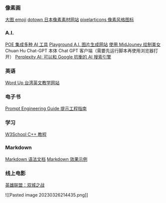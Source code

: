 
### 像素画
[大图 emoji](http://fuhao.tuwenla.com/m/emoji.html#top)
[dotown 日本像素素材网站](https://dotown.maeda-design-room.net/)
[pixelarticons 像素风格图标](https://pixelarticons.com/)

### A.I.
[POE 集成多种 AI 工具](https://poe.com)
[Playground A.I. 图片生成网站](https://playgroundai.com/)
[使用 MidJouney 绘制美女](https://youtu.be/jR6vLdzECDw)
Chuan Hu Chat-GPT 本体 Chat GPT 客户端（需要先运行脚本再使用浏览器打开）
[Perplexity AI: 可以和 Google 抗衡的 AI 搜索引擎](https://www.perplexity.ai/)

### 英语
[Word Up 台湾英文教学网站](https://www.wordup.com.tw)

### 电子书
[Prompt Engineering Guide 提示工程指南](https://promptingguide.azurewebsites.net/?fbclid=IwAR2Qh4yHploJ6R8jOivXytMqA5CXCl7VzE27PPK6yGYaL8RCSF46lrnP-D0)

### 学习
[W3School C++ 教程](https://www.w3schools.com/cpp/default.asp#)

### Markdown
[Markdown 语法文档](https://keatonlao.gitee.io/a-study-note-for-markdown/syntax/详细版/markdown-代码块与语法高亮/)
[Markdown 效果示例](https://doc.mrdoc.pro/doc/77/)

### 线上电影
[英雄联盟：双城之战](http://www.ntdm8.com/play/3619-1-3.html)

![[Pasted image 20230326214435.png]]


